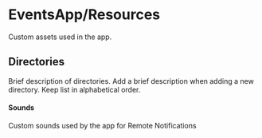 # EventsApp/Resources

Custom assets used in the app.

## Directories

Brief description of directories. Add a brief description when adding a new
directory. Keep list in alphabetical order.

#### Sounds
Custom sounds used by the app for Remote Notifications
